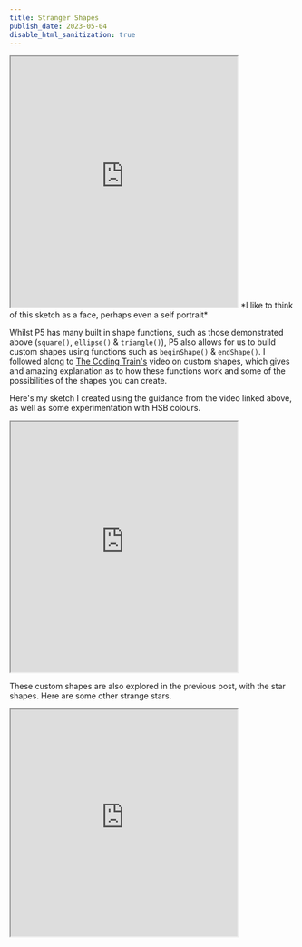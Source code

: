 ```yaml
---
title: Stranger Shapes 
publish_date: 2023-05-04
disable_html_sanitization: true
---
```


<iframe width = "400" height= "442" src="https://editor.p5js.org/kirstinmeows/full/ha5-ClAy7"></iframe>
*I like to think of this sketch as a face, perhaps even a self portrait* 

Whilst P5 has many built in shape functions, such as those demonstrated above (`square()`, `ellipse()` & `triangle()`), P5 also allows for us to build custom shapes using functions such as `beginShape()` & `endShape()`.
I followed along to [The Coding Train's](https://www.youtube.com/watch?v=76fiD5DvzeQ) video on custom shapes, which gives and amazing explanation as to how these functions work and some of the possibilities of the shapes you can create.

Here's my sketch I created using the guidance from the video linked above, as well as some experimentation with HSB colours.
<iframe width="400" height="442" src="https://editor.p5js.org/kirstinmeows/full/5Ev5FxtQq"></iframe> 

These custom shapes are also explored in the previous post, with the star shapes.  Here are some other strange stars.
<iframe width = "400" height = "400" src="https://editor.p5js.org/kirstinmeows/full/oBylHxa_9"></iframe>
